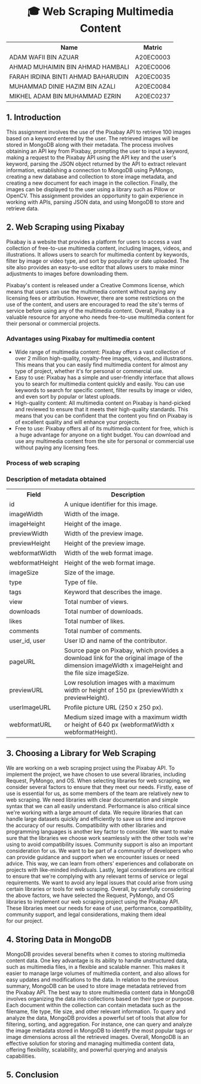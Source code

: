 <h1 align='center'>🎓 Web Scraping Multimedia Content</h1>
<table align='center'>
  <tr>
    <th>Name</th>
    <th>Matric</th>
  </tr>
  <tr>
    <td>ADAM WAFII BIN AZUAR</td>
    <td>A20EC0003</td>
  </tr>
  <tr>
    <td>AHMAD MUHAIMIN BIN AHMAD HAMBALI</td>
    <td>A20EC0006</td>
  </tr>
    <tr>
    <td>FARAH IRDINA BINTI AHMAD BAHARUDIN</td>
    <td>A20EC0035</td>
  </tr>
    <tr>
    <td>MUHAMMAD DINIE HAZIM BIN AZALI</td>
    <td>A20EC0084</td>
  </tr>
  <tr>
    <td>MIKHEL ADAM BIN MUHAMMAD EZRIN</td>
    <td>A20EC0237</td>
  </tr>
</table>

## 1. Introduction

This assignment involves the use of the Pixabay API to retrieve 100 images based on a keyword entered by the user. The retrieved images will be stored in MongoDB along with their metadata. The process involves obtaining an API key from Pixabay, prompting the user to input a keyword, making a request to the Pixabay API using the API key and the user's keyword, parsing the JSON object returned by the API to extract relevant information, establishing a connection to MongoDB using PyMongo, creating a new database and collection to store image metadata, and creating a new document for each image in the collection. Finally, the images can be displayed to the user using a library such as Pillow or OpenCV. This assignment provides an opportunity to gain experience in working with APIs, parsing JSON data, and using MongoDB to store and retrieve data.



## 2. Web Scraping using Pixabay
Pixabay is a website that provides a platform for users to access a vast collection of free-to-use multimedia content, including images, videos, and illustrations. It allows users to search for multimedia content by keywords, filter by image or video type, and sort by popularity or date uploaded. The site also provides an easy-to-use editor that allows users to make minor adjustments to images before downloading them.

Pixabay's content is released under a Creative Commons license, which means that users can use the multimedia content without paying any licensing fees or attribution. However, there are some restrictions on the use of the content, and users are encouraged to read the site's terms of service before using any of the multimedia content. Overall, Pixabay is a valuable resource for anyone who needs free-to-use multimedia content for their personal or commercial projects.

### Advantages using Pixabay for multimedia content
<ul>
    <li>Wide range of multimedia content: Pixabay offers a vast collection of over 2 million high-quality, royalty-free images, videos, and illustrations. This means that you can easily find multimedia content for almost any type of project, whether it's for personal or commercial use.</li>
    <li>Easy to use: Pixabay has a simple and user-friendly interface that allows you to search for multimedia content quickly and easily. You can use keywords to search for specific content, filter results by image or video, and even sort by popular or latest uploads.</li>
    <li>High-quality content: All multimedia content on Pixabay is hand-picked and reviewed to ensure that it meets their high-quality standards. This means that you can be confident that the content you find on Pixabay is of excellent quality and will enhance your projects.</li>
    <li>Free to use: Pixabay offers all of its multimedia content for free, which is a huge advantage for anyone on a tight budget. You can download and use any multimedia content from the site for personal or commercial use without paying any licensing fees.</li>
</ul>

### Process of web scraping



### Description of metadata obtained
<table>
  <tr>
    <th>Field</th>
    <th>Description</th>
  </tr>
  <tr>
    <td>id</td>
    <td>A unique identifier for this image.</td>
  </tr>
  <tr>
    <td>imageWidth</td>
    <td>Width of the image.</td>
  </tr>
  <tr>
    <td>imageHeight</td>
    <td>Height of the image.</td>
  </tr>
  <tr>
    <td>previewWidth</td>
    <td>Width of the preview image.</td>
  </tr>
  <tr>
    <td>previewHeight</td>
    <td>Height of the preview image.</td>
  </tr>
  <tr>
    <td>webformatWidth</td>
    <td>Width of the web format image.</td>
  </tr>
  <tr>
    <td>webformatHeight</td>
    <td>Height of the web format image.</td>
  </tr>
  <tr>
    <td>imageSize</td>
    <td>Size of the image.</td>
  </tr>
  <tr>
    <td>type</td>
    <td>Type of file.</td>
  </tr>
  <tr>
    <td>tags</td>
    <td>Keyword that describes the image.</td>
  </tr>
  <tr>
    <td>view</td>
    <td>Total number of views.</td>
  </tr>
  <tr>
    <td>downloads</td>
    <td>Total number of downloads.</td>
  </tr>
  <tr>
    <td>likes</td>
    <td>Total number of likes.</td>
  </tr>
  <tr>
    <td>comments</td>
    <td>Total number of comments.</td>
  </tr>
  <tr>
    <td>user_id, user</td>
    <td>User ID and name of the contributor.</td>
  </tr>
  <tr>
    <td>pageURL</td>
    <td>Source page on Pixabay, which provides a download link for the original image of the dimension imageWidth x imageHeight and the file size imageSize.</td>
  </tr>
  <tr>
    <td>previewURL</td>
    <td>Low resolution images with a maximum width or height of 150 px (previewWidth x previewHeight).</td>
  </tr>
  <tr>
    <td>userImageURL</td>
    <td>Profile picture URL (250 x 250 px).</td>
  </tr>
  <tr>
    <td>webformatURL</td>
    <td>Medium sized image with a maximum width or height of 640 px (webformatWidth x webformatHeight).</td>
  </tr>
</table>



## 3. Choosing a Library for Web Scraping
We are working on a web scraping project using the Pixabay API. To implement the project, we have chosen to use several libraries, including Request, PyMongo, and OS. When selecting libraries for web scraping, we consider several factors to ensure that they meet our needs. Firstly, ease of use is essential for us, as some members of the team are relatively new to web scraping. We need libraries with clear documentation and simple syntax that we can all easily understand. Performance is also critical since we're working with a large amount of data. We require libraries that can handle large datasets quickly and efficiently to save us time and improve the accuracy of our results. Compatibility with other libraries and programming languages is another key factor to consider. We want to make sure that the libraries we choose work seamlessly with the other tools we're using to avoid compatibility issues. Community support is also an important consideration for us. We want to be part of a community of developers who can provide guidance and support when we encounter issues or need advice. This way, we can learn from others' experiences and collaborate on projects with like-minded individuals. Lastly, legal considerations are critical to ensure that we're complying with any relevant terms of service or legal requirements. We want to avoid any legal issues that could arise from using certain libraries or tools for web scraping. Overall, by carefully considering the above factors, we have selected the Request, PyMongo, and OS libraries to implement our web scraping project using the Pixabay API. These libraries meet our needs for ease of use, performance, compatibility, community support, and legal considerations, making them ideal for our project.


## 4. Storing Data in MongoDB

MongoDB provides several benefits when it comes to storing multimedia content data. One key advantage is its ability to handle unstructured data, such as multimedia files, in a flexible and scalable manner. This makes it easier to manage large volumes of multimedia content, and also allows for easy updates and modifications to the data. In relation to the previous summary, MongoDB can be used to store image metadata retrieved from the Pixabay API. The best way to store multimedia content data in MongoDB involves organizing the data into collections based on their type or purpose. Each document within the collection can contain metadata such as the filename, file type, file size, and other relevant information. To query and analyze the data, MongoDB provides a powerful set of tools that allow for filtering, sorting, and aggregation. For instance, one can query and analyze the image metadata stored in MongoDB to identify the most popular tags or image dimensions across all the retrieved images. Overall, MongoDB is an effective solution for storing and managing multimedia content data, offering flexibility, scalability, and powerful querying and analysis capabilities.

## 5. Conclusion

